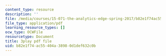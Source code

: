 ```yaml
---
content_type: resource
description: ''
file: /media/courses/15-071-the-analytics-edge-spring-2017/b82e1f74ac55404a38980d1def632c0b_n80gFc12u60.pdf
file_type: application/pdf
learning_resource_types: []
ocw_type: OCWFile
resourcetype: Document
title: 3play pdf file
uid: b82e1f74-ac55-404a-3898-0d1def632c0b
---
```

